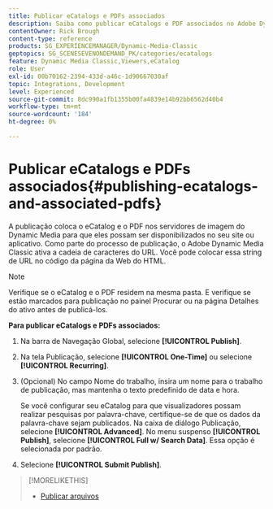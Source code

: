 ```yaml
---
title: Publicar eCatalogs e PDFs associados
description: Saiba como publicar eCatalogs e PDF associados no Adobe Dynamic Media Classic.
contentOwner: Rick Brough
content-type: reference
products: SG_EXPERIENCEMANAGER/Dynamic-Media-Classic
geptopics: SG_SCENESEVENONDEMAND_PK/categories/ecatalogs
feature: Dynamic Media Classic,Viewers,eCatalog
role: User
exl-id: 00b70162-2394-433d-a46c-1d90667030af
topic: Integrations, Development
level: Experienced
source-git-commit: 8dc990a1fb1355b00fa4839e14b92bb6562d40b4
workflow-type: tm+mt
source-wordcount: '184'
ht-degree: 0%

---
```


# Publicar eCatalogs e PDFs associados{#publishing-ecatalogs-and-associated-pdfs}

A publicação coloca o eCatalog e o PDF nos servidores de imagem do Dynamic Media para que eles possam ser disponibilizados no seu site ou aplicativo. Como parte do processo de publicação, o Adobe Dynamic Media Classic ativa a cadeia de caracteres do URL. Você pode colocar essa string de URL no código da página da Web do HTML.

>[!NOTE]
>
>Verifique se o eCatalog e o PDF residem na mesma pasta. E verifique se estão marcados para publicação no painel Procurar ou na página Detalhes do ativo antes de publicá-los.

**Para publicar eCatalogs e PDFs associados:**

1. Na barra de Navegação Global, selecione **[!UICONTROL Publish]**.
1. Na tela Publicação, selecione **[!UICONTROL One-Time]** ou selecione **[!UICONTROL Recurring]**.
1. (Opcional) No campo Nome do trabalho, insira um nome para o trabalho de publicação, mas mantenha o texto predefinido de data e hora.

   Se você configurar seu eCatalog para que visualizadores possam realizar pesquisas por palavra-chave, certifique-se de que os dados da palavra-chave sejam publicados. Na caixa de diálogo Publicação, selecione **[!UICONTROL Advanced]**. No menu suspenso **[!UICONTROL Publish]**, selecione **[!UICONTROL Full w/ Search Data]**. Essa opção é selecionada por padrão.

1. Selecione **[!UICONTROL Submit Publish]**.

>[!MORELIKETHIS]
>
>* [Publicar arquivos](publishing-files.md)
